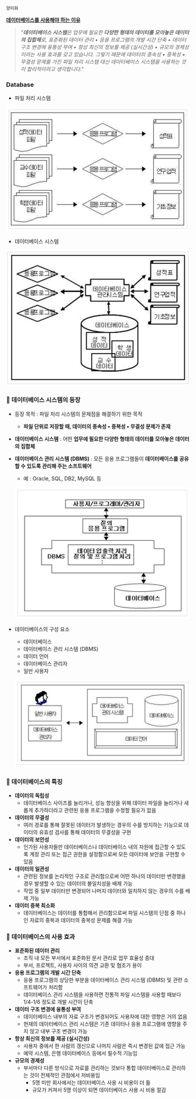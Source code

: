 `양미화`

**[데이터베이스를 사용해야 하는 이유](https://velog.io/@hwaya2828/Database)**

> *"**데이터베이스 시스템**은 업무에 필요한 **다양한 형태의 데이터를 모아놓은 데이터의 집합체**로, 표준화된 데이터 관리 • 응용 프로그램의 개발 시간 단축 • 데이터 구조 변경에 융통성 부여 • 항상 최신의 정보를 제공 (실시간성) • 규모의 경제성이라는 사용 효과를 갖고 있습니다. 그렇기 때문에 데이터의 종속성 • 중복성 • 무결성 문제를 가진 파일 처리 시스템 대신 데이터베이스 시스템을 사용하는 것이 합리적이라고 생각합니다."*

### Database

- 파일 처리 시스템

![](https://github.com/knotted-developers/Computer-science/blob/main/Database/Images/database.png)

- 데이터베이스 시스템

![](https://github.com/knotted-developers/Computer-science/blob/main/Database/Images/database2.png)

### 🎊 데이터베이스 시스템의 등장

- 등장 목적 : 파일 처리 시스템의 문제점을 해결하기 위한 목적
    - **파일 단위로 저장할 때, 데이터의 종속성 • 중복성 • 무결성 문제가 존재**
- **데이터베이스 시스템** : 어떤 **업무에 필요한 다양한 형태의 데이터를 모아놓은 데이터의 집합체**
- **데이터베이스 관리 시스템 (DBMS)** : 모든 응용 프로그램들이 **데이터베이스를 공유할 수 있도록 관리해 주는 소프트웨어**
    - 예 : Oracle, SQL, DB2, MySQL 등

    ![](https://github.com/knotted-developers/Computer-science/blob/main/Database/Images/database3.png)

- 데이터베이스의 구성 요소
    - 데이터베이스
    - 데이터베이스 관리 시스템 (DBMS)
    - 데이터 언어
    - 데이터베이스 관리자
    - 일반 사용자

    ![](https://github.com/knotted-developers/Computer-science/blob/main/Database/Images/database4.png)

### 🎐 데이터베이스의 특징

- **데이터의 독립성**
    - 데이터베이스 사이즈를 늘리거나, 성능 향상을 위해 데이터 파일을 늘리거나 새롭게 추가하더라고 관련된 응용 프로그램을 수정할 필요가 없음
- **데이터의 무결성**
    - 여러 경로를 통해 잘못된 데이터가 발생하는 경우의 수를 방지하는 기능으로 데이터의 유효성 검사를 통해 데이터의 무결성을 구현
- **데이터의 보안성**
    - 인가된 사용자들만 데이터베이스나 데이터베이스 내의 자원에 접근할 수 있도록 계정 관리 또는 접근 권한을 설정함으로써 모든 데이터에 보안을 구현할 수 있음
- **데이터의 일관성**
    - 관련된 정보를 논리적인 구조로 관리함으로써 어떤 하나의 데이터만 변경했을 경우 발생할 수 있는 데이터의 불일치성을 배제 가능
    - 작업 중 일부 데이터만 변경되어 나머지 데이터와 일치하지 않는 경우의 수를 배제 가능
- **데이터 중복 최소화**
    - 데이터베이스는 데이터를 통합해서 관리함으로써 파일 시스템의 단점 중 하나인 자료의 중복과 데이터의 중복성 문제를 해결 가능

### 💎 데이터베이스의 사용 효과

- **표준화된 데이터 관리**
    - 조직 내 모든 부서에서 표준화된 문서 관리로 업무 효율성 증대
    - 부서, 프로젝트, 사용자 사이의 의견 교환 및 협조가 용이
- **응용 프로그램의 개발 시간 단축**
    - 응용 프로그램의 상당한 부분을 데이터베이스 관리 시스템 (DBMS) 및 관련 소프트웨어가 처리함
    - 데이터베이스 관리 시스템을 사용하면 전통적 파일 시스템을 사용할 때보다 1/4-1/6 정도로 개발 시간이 단축
- **데이터 구조 변경에 융통성 부여**
    - 데이터베이스 내부의 자료 구조가 변경되어도 사용자에 대한 영향은 거의 없음
    - 현재의 데이터베이스 관리 시스템은 기존 데이터나 응용 프로그램에 영향을 주지 않고 내부 구조 변경이 가능
- **항상 최신의 정보를 제공 (실시간성)**
    - 사용자 중에서 한 사람의 갱신으로 나머지 사람은 즉시 변경된 값에 접근 가능
    - 예약 시스템, 은행 데이터베이스 등에서 필수적 기능임
- **규모의 경제성**
    - 부서마다 다른 방식으로 자료를 관리하는 것보다 통합 데이터베이스로 관리하는 것이 전체적인 관점에서 저비용임
        - 5명 미만 회사에서는 데이터베이스 사용 시 비용이 더 듦
        - 규모가 커져서 5명 이상이 되면 데이터베이스 사용 시 비용 절감
